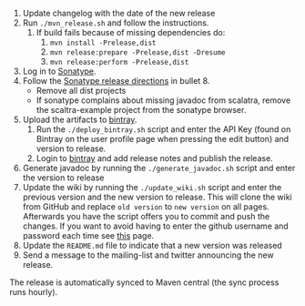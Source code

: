 1. Update changelog with the date of the new release
1. Run `./mvn_release.sh` and follow the instructions.
	1. If build fails because of missing dependencies do:
		1. `mvn install -Prelease,dist`
		1. `mvn release:prepare -Prelease,dist -Dresume`
		1. `mvn release:perform -Prelease,dist`
1. Log in to [Sonatype](https://oss.sonatype.org).
1. Follow the [Sonatype release directions](https://docs.sonatype.org/display/Repository/Sonatype+OSS+Maven+Repository+Usage+Guide) in bullet 8.
	* Remove all dist projects
	* If sonatype complains about missing javadoc from scalatra, remove the scaltra-example project from the sonatype browser.
1. Upload the artifacts to [bintray](http://bintray.com).
	1. Run the `./deploy_bintray.sh` script and enter the API Key (found on Bintray on the user profile page when pressing the edit button) and version to release.
	1. Login to [bintray](http://bintray.com) and add release notes and publish the release.
1. Generate javadoc by running the `./generate_javadoc.sh` script and enter the version to release
1. Update the wiki by running the `./update_wiki.sh` script and enter the previous version and the new version to release. This will clone the wiki from GitHub and replace `old version` to `new version` on all pages. Afterwards you have the script offers you to commit and push the changes. If you want to avoid having to enter the github username and password each time see [this](https://help.github.com/articles/caching-your-github-password-in-git/) page.
1. Update the `README.md` file to indicate that a new version was released
1. Send a message to the mailing-list and twitter announcing the new release.

The release is automatically synced to Maven central (the sync process runs hourly).